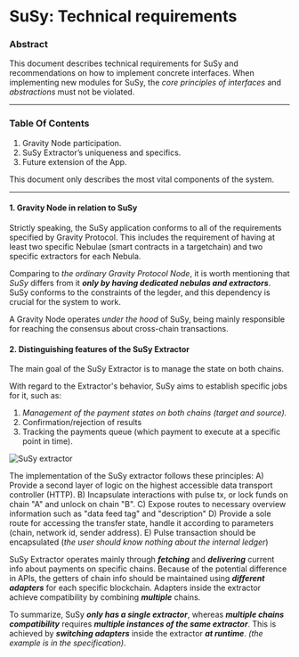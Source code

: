   
# SuSy: Technical requirements

### Abstract

This document describes technical requirements for SuSy and recommendations on how to implement concrete interfaces. When implementing new modules for SuSy, the *core principles of interfaces* and *abstractions* must not be violated. 

---
### Table Of Contents

1. Gravity Node participation.
2. SuSy Extractor’s uniqueness and specifics.
3. Future extension of the App.

This document only describes the most vital components of the system. 


---
#### 1. Gravity Node in relation to SuSy

Strictly speaking, the SuSy application conforms to all of the requirements specified by Gravity Protocol. This includes the requirement of having at least two specific Nebulae (smart contracts in a targetchain) and two specific extractors for each Nebula.

Comparing to *the ordinary Gravity Protocol Node*, it is worth mentioning that *SuSy* differs from it ***only by having dedicated nebulas and extractors***. SuSy conforms to the constraints of the legder, and this dependency is crucial for the system to work.

A Gravity Node operates *under the hood* of SuSy, being mainly responsible for reaching the consensus about cross-chain transactions.

#### 2. Distinguishing features of the SuSy Extractor

The main goal of the SuSy Extractor is to manage the state on both chains.

With regard to the Extractor's behavior, SuSy aims to establish specific jobs for it, such as:
1. *Management of the payment states on both chains (target and source).*
2. Confirmation/rejection of results
3. Tracking the payments queue (which payment to execute at a specific point in time).


![SuSy extractor](https://i.imgur.com/GuQD90A.png)

The implementation of the SuSy extractor follows these principles:
A) Provide a second layer of logic on the highest accessible data transport controller (HTTP). 
B) Incapsulate interactions with pulse tx, or lock funds on chain "A" and unlock on chain "B".
C) Expose routes to necessary overview information such as "data feed tag" and "description"
D) Provide a sole route for accessing the transfer state, handle it according to parameters (chain, network id, sender address).
E) Pulse transaction should be encapsulated (*the user should know nothing about the internal ledger*)

SuSy Extractor operates mainly through ***fetching*** and ***delivering*** current info about payments on specific chains. Because of the potential difference in APIs, the getters of chain info should be maintained using ***different adapters*** for each specific blockchain. Adapters inside the extractor achieve compatibility by combining ***multiple*** chains. 

To summarize, SuSy ***only has a single extractor***, whereas ***multiple chains compatibility*** requires ***multiple instances of the same extractor***. This is achieved by ***switching adapters*** inside the extractor ***at runtime***. *(the example is in the specification)*. 
